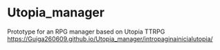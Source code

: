 # Utopia_manager
Prototype for an RPG manager based on Utopia TTRPG
https://Guiga260609.github.io/Utopia_manager/intropaginainicialutopia/

